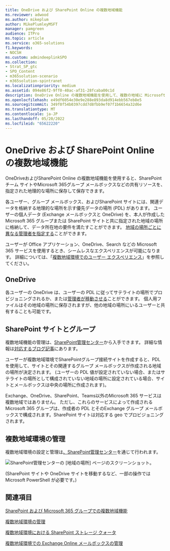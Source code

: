 ```yaml
---
title: OneDrive および SharePoint Online の複数地域機能
ms.reviewer: adwood
ms.author: mikeplum
author: MikePlumleyMSFT
manager: pamgreen
audience: ITPro
ms.topic: article
ms.service: o365-solutions
f1.keywords:
- NOCSH
ms.custom: admindeeplinkSPO
ms.collection:
- Strat_SP_gtc
- SPO_Content
- m365solution-scenario
- m365solution-spintranet
ms.localizationpriority: medium
ms.assetid: 094e86f2-9ff0-40ac-af31-28fcaba00c1d
description: OneDrive Online の複数地域機能を使用して、複数の地域に Microsoft 365 のプレゼンスを展開します。
ms.openlocfilehash: e49df6054e30e9e288e893da8d914ebb567eb8e5
ms.sourcegitcommit: 349f0f54b0397cdd7d8fbb9ef07f1b6654a32d6e
ms.translationtype: MT
ms.contentlocale: ja-JP
ms.lasthandoff: 05/20/2022
ms.locfileid: "65622220"
---
```

# <a name="multi-geo-capabilities-in-onedrive-and-sharepoint-online"></a>OneDrive および SharePoint Online の複数地域機能

OneDriveおよびSharePoint Online の複数地域機能を使用すると、SharePoint チーム サイトやMicrosoft 365グループ メールボックスなどの共有リソースを、指定された地理的な場所に保存して保存できます。

各ユーザー、グループ メールボックス、およびSharePoint サイトには、関連データを格納する地理的な場所を示す優先データの場所 (PDL) があります。 ユーザーの個人データ (Exchange メールボックスと OneDrive) を、本人が作成した Microsoft 365 グループまたは SharePoint サイトと共に指定された地域の場所に格納して、データ所在地の要件を満たすことができます。 [地域の場所ごとに異なる管理者を指定する](add-a-sharepoint-geo-admin.md)ことができます。

ユーザーが Office アプリケーション、OneDrive、Search などの Microsoft 365 サービスを使用するとき、シームレスなエクスペリエンスが可能になります。 詳細については、「[複数地域環境でのユーザー エクスペリエンス](multi-geo-user-experience.md)」を参照してください。

## <a name="onedrive"></a>OneDrive

各ユーザーの OneDrive は、ユーザーの PDL に従ってサテライトの場所でプロビジョニングされるか、または[管理者が移動させる](move-onedrive-between-geo-locations.md)ことができます。 個人用ファイルはその地域の場所に保存されますが、他の地域の場所にいるユーザーと共有することも可能です。

## <a name="sharepoint-sites-and-groups"></a>SharePoint サイトとグループ

複数地域機能の管理は、<a href="https://go.microsoft.com/fwlink/?linkid=2185219" target="_blank">SharePoint管理センター</a>から入手できます。 詳細な情報は[対応するブログ記事](https://techcommunity.microsoft.com/t5/Office-365-Blog/Now-available-Multi-Geo-in-SharePoint-and-Office-365-Groups/ba-p/263302)にあります。

ユーザーが複数地域環境でSharePointグループ接続サイトを作成すると、PDL を使用して、サイトとその関連するグループ メールボックスが作成される地域の場所が決定されます。 (ユーザーの PDL 値が設定されていない場合、またはサテライトの場所として構成されていない地域の場所に設定されている場合、サイトとメールボックスは中央の場所に作成されます)。

Exchange、OneDrive、SharePoint、Teams以外のMicrosoft 365 サービスは複数地域ではありません。 ただし、これらのサービスによって作成されるMicrosoft 365 グループは、作成者の PDL とそのExchange グループ メールボックスで構成されます。SharePoint サイトは対応する geo でプロビジョニングされます。 

## <a name="managing-the-multi-geo-environment"></a>複数地域環境の管理

複数地域環境の設定と管理は<a href="https://go.microsoft.com/fwlink/?linkid=2185219" target="_blank">、SharePoint管理センター</a>を通じて行われます。 

![SharePoint管理センターの [地域の場所] ページのスクリーンショット。](../media/sharepoint-multi-geo-admin-center.png)

(SharePoint サイトや OneDrive サイトを移動するなど、一部の操作では Microsoft PowerShell が必要です。)

## <a name="see-also"></a>関連項目

[SharePoint および Microsoft 365 グループでの複数地域機能](https://techcommunity.microsoft.com/t5/Office-365-Blog/Now-available-Multi-Geo-in-SharePoint-and-Office-365-Groups/ba-p/263302)

[複数地域環境の管理](administering-a-multi-geo-environment.md)

[複数地域環境における SharePoint ストレージ クォータ](sharepoint-multi-geo-storage-quota.md)

[複数地域環境での Exchange Online メールボックスの管理](administering-exchange-online-multi-geo.md)
